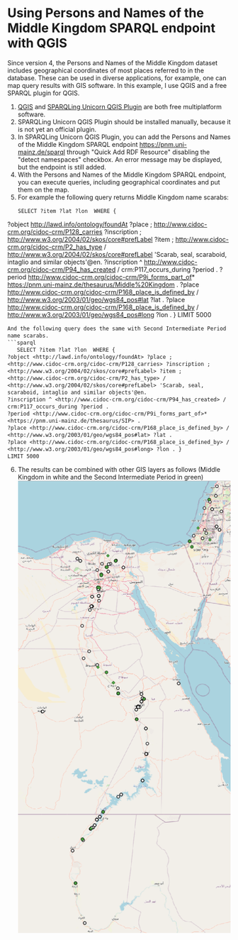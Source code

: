 # Using Persons and Names of the Middle Kingdom SPARQL endpoint with QGIS

Since version 4, the Persons and Names of the Middle Kingdom dataset includes geographical coordinates of most places referred to in the database. 
These can be used in diverse applications, for example, one can map query results with GIS software. In this example, I use QGIS and a free SPARQL plugin for QGIS.

1. [QGIS](https://qgis.org/en/site/) and [SPARQLing Unicorn QGIS Plugin](https://github.com/sparqlunicorn/sparqlunicornGoesGIS) are both free multiplatform software.
2. SPARQLing Unicorn QGIS Plugin should be installed manually, because it is not yet an official plugin.
3. In SPARQLing Unicorn QGIS Plugin, you can add the Persons and Names of the Middle Kingdom SPARQL endpoint https://pnm.uni-mainz.de/sparql through "Quick Add RDF Resource" disabling the "detect namespaces" checkbox. 
An error message may be displayed, but the endpoint is still added.
4. With the Persons and Names of the Middle Kingdom SPARQL endpoint, you can execute queries, including geographical coordinates and put them on the map.
5. For example the following query returns Middle Kingdom name scarabs:
   ```sparql
   SELECT ?item ?lat ?lon  WHERE { 
  ?object <http://lawd.info/ontology/foundAt> ?place ; 
  <http://www.cidoc-crm.org/cidoc-crm/P128_carries> ?inscription ;
  <http://www.w3.org/2004/02/skos/core#prefLabel> ?item ; 
  <http://www.cidoc-crm.org/cidoc-crm/P2_has_type> / <http://www.w3.org/2004/02/skos/core#prefLabel> 'Scarab, seal, scaraboid, intaglio and similar objects'@en. 
  ?inscription ^ <http://www.cidoc-crm.org/cidoc-crm/P94_has_created> / crm:P117_occurs_during ?period .
  ?period <http://www.cidoc-crm.org/cidoc-crm/P9i_forms_part_of>* <https://pnm.uni-mainz.de/thesaurus/Middle%20Kingdom> .
  ?place <http://www.cidoc-crm.org/cidoc-crm/P168_place_is_defined_by> / <http://www.w3.org/2003/01/geo/wgs84_pos#lat> ?lat . 
  ?place <http://www.cidoc-crm.org/cidoc-crm/P168_place_is_defined_by> / <http://www.w3.org/2003/01/geo/wgs84_pos#long> ?lon . } 
 LIMIT 5000
   ```
And the following query does the same with Second Intermediate Period name scarabs.
   ```sparql
      SELECT ?item ?lat ?lon  WHERE { 
  ?object <http://lawd.info/ontology/foundAt> ?place ; 
  <http://www.cidoc-crm.org/cidoc-crm/P128_carries> ?inscription ;
  <http://www.w3.org/2004/02/skos/core#prefLabel> ?item ; 
  <http://www.cidoc-crm.org/cidoc-crm/P2_has_type> / <http://www.w3.org/2004/02/skos/core#prefLabel> 'Scarab, seal, scaraboid, intaglio and similar objects'@en. 
  ?inscription ^ <http://www.cidoc-crm.org/cidoc-crm/P94_has_created> / crm:P117_occurs_during ?period .
  ?period <http://www.cidoc-crm.org/cidoc-crm/P9i_forms_part_of>* <https://pnm.uni-mainz.de/thesaurus/SIP> .
  ?place <http://www.cidoc-crm.org/cidoc-crm/P168_place_is_defined_by> / <http://www.w3.org/2003/01/geo/wgs84_pos#lat> ?lat . 
  ?place <http://www.cidoc-crm.org/cidoc-crm/P168_place_is_defined_by> / <http://www.w3.org/2003/01/geo/wgs84_pos#long> ?lon . } 
 LIMIT 5000

```
6. The results can be combined with other GIS layers as follows (Middle Kingdom in white and the Second Intermediate Period in green)
![QGIS example](./pnm_qgis_example.png)
